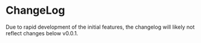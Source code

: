 # ChangeLog

Due to rapid development of the initial features, the changelog will likely not reflect changes below v0.0.1.
